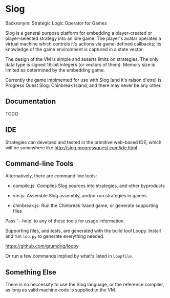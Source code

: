 Slog
====

Backronym: Strategic Logic Operator for Games

Slog is a general purpose platform for embedding a player-created or
player-selected strategy into an idle game. The player's avatar operates a
virtual machine which controls it's actions via game-defined callbacks; its
knowledge of the game environment is captured in a state vector.

The design of the VM is simple and asserts limits on strategies. The only data
type is signed 16-bit integers (or vectors of them). Memory size is limited
as determined by the embedding game.

Currently the game implmented for use with Slog (and it's raison d'etre) is
Progress Quest Slog: Chinbreak Island, and there may never be any other.


Documentation
-------------

TODO


IDE
---

Strategies can develped and tested in the primitive web-based IDE, which will
be somewhere like http://slog.progressquest.com/ide.html


Command-line Tools
------------------

Alternatively, there are command line tools:

- compile.js: Compiles Slog sources into strategies, and other byproducts

- vm.js: Assemble Slog assembly, and/or run strategies in games

- chinbreak.js: Run the Chinbreak Island game, or generate supporting files

Pass '--help' to any of these tools for usage information.


Supporting files, and tests, are generated with the build tool Loopy. Install
and run `loo.py` to generate everything needed.

https://github.com/grumdrig/loopy

Or run a few commands implied by what's listed in `Loopfile`.


Something Else
--------------

There is no neccessity to use the Slog language, or the reference compiler, as
long as valid machine code is supplied to the VM.
